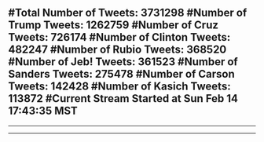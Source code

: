 #Total Number of Tweets: 3731298 
#Number of Trump Tweets: 1262759
#Number of Cruz Tweets: 726174
#Number of Clinton Tweets: 482247
#Number of Rubio Tweets: 368520
#Number of Jeb! Tweets: 361523
#Number of Sanders Tweets: 275478
#Number of Carson Tweets: 142428
#Number of Kasich Tweets: 113872
#Current Stream Started at Sun Feb 14 17:43:35 MST
---
---
---

